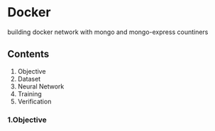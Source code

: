 # Docker
 building docker network with mongo and mongo-express countiners
  
## Contents
1. Objective
2. Dataset
3. Neural Network
4. Training
5. Verification 

### 1.Objective
